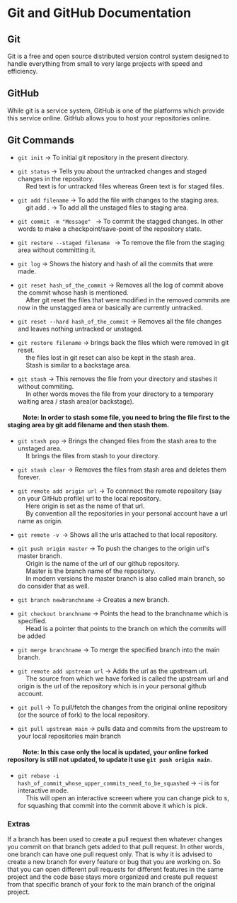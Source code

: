 # Git and GitHub Documentation
## Git
Git is a free and open source distributed version control system designed to handle everything from small to very large projects with speed and efficiency.
## GitHub
While git is a service system, GitHub is one of the platforms which provide this service online. GitHub allows you to host your repositories online.
## Git Commands
- ```git init``` -> To initial git repository in the present directory.
- ```git status``` -> Tells you about the untracked changes and staged changes in the repository.
					<br> &emsp; Red text is for untracked files whereas Green text is for staged files.
- ```git add filename``` -> To add the file with changes to the staging area.
					<br> &emsp; git add . -> To add all the unstaged files to staging area.

- ```git commit -m "Message" ``` -> To commit the stagged changes. In other words to make a checkpoint/save-point of the repository state.

- ```git restore --staged filename ``` -> To remove the file from the staging area without committing it.

- ```git log``` -> Shows the history and hash of all the commits that were made.

- ```git reset hash_of_the_commit``` -> Removes all the log of commit above the commit whose hash is mentioned.
					<br> &emsp; After git reset the files that were modified in the removed commits are now in the unstagged area or basically are currently untracked.

- ```git reset --hard hash_of_the_commit``` -> Removes all the file changes and leaves nothing untracked or unstaged.

- ```git restore filename``` -> brings back the files which were removed in git reset.
					<br> &emsp; the files lost in git reset can also be kept in the stash area.
					<br> &emsp; Stash is similar to a backstage area.

- ```git stash``` -> This removes the file from your directory and stashes it without commiting.
					<br> &emsp; In other words moves the file from your directory to a temporary waiting area / stash area(or backstage).

#### &emsp; &emsp; Note: In order to stash some file, you need to bring the file first to the staging area by git add filename and then stash them.

- ```git stash pop``` -> Brings the changed files from the stash area to the unstaged area.
					<br> &emsp; It brings the files from stash to your directory.

- ```git stash clear``` -> Removes the files from stash area and deletes them forever.

- ```git remote add origin url``` -> To connnect the remote repository (say on your GitHub profile) url to the local repository.
					<br> &emsp; Here origin is set as the name of that url.
					<br> &emsp; By convention all the repositories in your personal account have a url name as origin.

- ```git remote -v ```-> Shows all the urls attached to that local repository.

- ```git push origin master``` -> To push the changes to the origin url's master branch.
					<br> &emsp; Origin is the name of the url of our github repository.
					<br> &emsp; Master is the branch name of the repository.
					<br> &emsp; In modern versions the master branch is also called main branch, so do consider that as well.

- ```git branch newbranchname``` -> Creates a new branch.

- ```git checkout branchname``` -> Points the head to the branchname which is specified.
					<br> &emsp; Head is a pointer that points to the branch on which the commits will be added

- ```git merge branchname``` -> To merge the specified branch into the main branch.

- ```git remote add upstream url``` -> Adds the url as the upstream url.
					<br> &emsp; The source from which we have forked is called the upstream url and origin is the url of the repository which is in your personal github account.
- ```git pull``` -> To pull/fetch the changes from the original online repository (or the source of fork) to the local repository.

- ```git pull upstream main``` -> pulls data and commits from the upstream to your local repositories main branch
#### &emsp; &emsp; Note: In this case only the local is updated, your online forked repository is still not updated, to update it use ```git push origin main```.

- ```git rebase -i hash_of_commit_whose_upper_commits_need_to_be_squashed``` -> -i is for interactive mode.
					<br> &emsp; This will open an interactive screeen where you can change pick to s, for squashing that commit into the commit above it which is pick.

### Extras 
If a branch has been used to create a pull request then whatever changes you commit on that branch gets added to that pull request.
In other words, one branch can have one pull request only.
That is why it is advised to create a new branch for every feature or bug that you are working on.
So that you can open different pull requests for different features in the same project and the code base stays more organized and create pull request from that specific branch of your fork to the main branch of the original project.




